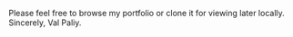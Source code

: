 Please feel free to browse my portfolio or clone it for viewing later locally. Sincerely, Val Paliy.
